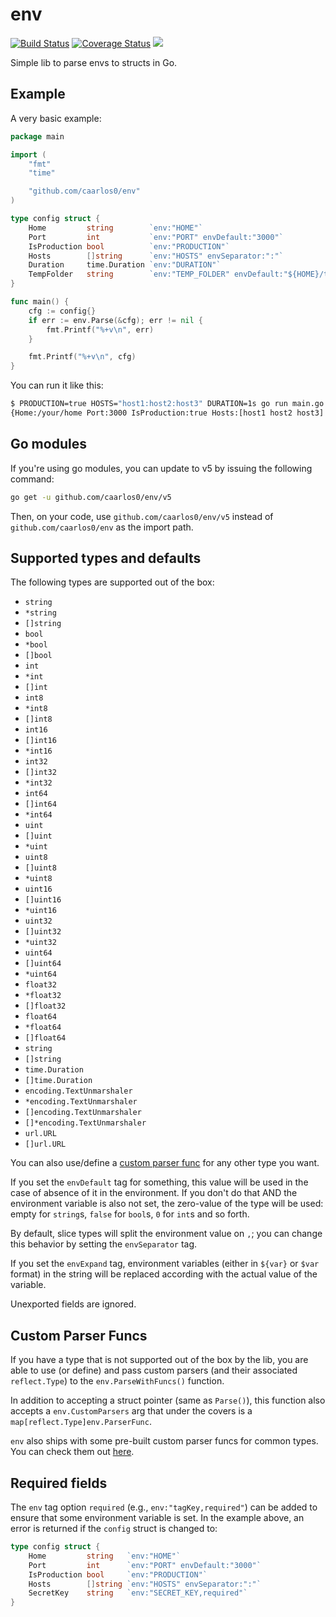 # env
[![Build Status](https://img.shields.io/travis/caarlos0/env.svg?logo=travis&style=for-the-badge)](https://travis-ci.org/caarlos0/env)
[![Coverage Status](https://img.shields.io/codecov/c/gh/caarlos0/env.svg?logo=codecov&style=for-the-badge)](https://codecov.io/gh/caarlos0/env)
[![](http://img.shields.io/badge/godoc-reference-5272B4.svg?style=for-the-badge)](http://godoc.org/github.com/caarlos0/env)

Simple lib to parse envs to structs in Go.

## Example

A very basic example:

```go
package main

import (
	"fmt"
	"time"

	"github.com/caarlos0/env"
)

type config struct {
	Home         string        `env:"HOME"`
	Port         int           `env:"PORT" envDefault:"3000"`
	IsProduction bool          `env:"PRODUCTION"`
	Hosts        []string      `env:"HOSTS" envSeparator:":"`
	Duration     time.Duration `env:"DURATION"`
	TempFolder   string        `env:"TEMP_FOLDER" envDefault:"${HOME}/tmp" envExpand:"true"`
}

func main() {
	cfg := config{}
	if err := env.Parse(&cfg); err != nil {
		fmt.Printf("%+v\n", err)
	}

	fmt.Printf("%+v\n", cfg)
}
```

You can run it like this:

```sh
$ PRODUCTION=true HOSTS="host1:host2:host3" DURATION=1s go run main.go
{Home:/your/home Port:3000 IsProduction:true Hosts:[host1 host2 host3] Duration:1s}
```

## Go modules

If you're using go modules, you can update to v5 by issuing the following
command:

```sh
go get -u github.com/caarlos0/env/v5
```

Then, on your code, use `github.com/caarlos0/env/v5` instead of
`github.com/caarlos0/env` as the import path.

## Supported types and defaults

The following types are supported out of the box:

- `string`
- `*string`
- `[]string`
- `bool`
- `*bool`
- `[]bool`
- `int`
- `*int`
- `[]int`
- `int8`
- `*int8`
- `[]int8`
- `int16`
- `[]int16`
- `*int16`
- `int32`
- `[]int32`
- `*int32`
- `int64`
- `[]int64`
- `*int64`
- `uint`
- `[]uint`
- `*uint`
- `uint8`
- `[]uint8`
- `*uint8`
- `uint16`
- `[]uint16`
- `*uint16`
- `uint32`
- `[]uint32`
- `*uint32`
- `uint64`
- `[]uint64`
- `*uint64`
- `float32`
- `*float32`
- `[]float32`
- `float64`
- `*float64`
- `[]float64`
- `string`
- `[]string`
- `time.Duration`
- `[]time.Duration`
- `encoding.TextUnmarshaler`
- `*encoding.TextUnmarshaler`
- `[]encoding.TextUnmarshaler`
- `[]*encoding.TextUnmarshaler`
- `url.URL`
- `[]url.URL`

You can also use/define a [custom parser func](#custom-parser-funcs) for any
other type you want.

If you set the `envDefault` tag for something, this value will be used in the
case of absence of it in the environment. If you don't do that AND the
environment variable is also not set, the zero-value
of the type will be used: empty for `string`s, `false` for `bool`s,
`0` for `int`s and so forth.

By default, slice types will split the environment value on `,`; you can change
this behavior by setting the `envSeparator` tag.

If you set the `envExpand` tag, environment variables (either in `${var}` or
`$var` format) in the string will be replaced according with the actual value
of the variable.

Unexported fields are ignored.

## Custom Parser Funcs

If you have a type that is not supported out of the box by the lib, you are able
to use (or define) and pass custom parsers (and their associated `reflect.Type`)
to the `env.ParseWithFuncs()` function.

In addition to accepting a struct pointer (same as `Parse()`), this function
also accepts a `env.CustomParsers` arg that under the covers is a
`map[reflect.Type]env.ParserFunc`.

`env` also ships with some pre-built custom parser funcs for common types. You
can check them out [here](parsers/).

## Required fields

The `env` tag option `required` (e.g., `env:"tagKey,required"`) can be added
to ensure that some environment variable is set.  In the example above,
an error is returned if the `config` struct is changed to:


```go
type config struct {
    Home         string   `env:"HOME"`
    Port         int      `env:"PORT" envDefault:"3000"`
    IsProduction bool     `env:"PRODUCTION"`
    Hosts        []string `env:"HOSTS" envSeparator:":"`
    SecretKey    string   `env:"SECRET_KEY,required"`
}
```
